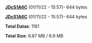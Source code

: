 [**JDcS1A6C**](/data/JDcS1A6C.txt) (01/11/22 - 15:57)- 644 bytes

[**JDcS1A6C**](/data/JDcS1A6C.txt) (01/11/22 - 15:57)- 644 bytes

**Total Datas**: 1161

**Total Size**: 6.87 MB / 6.9 MB